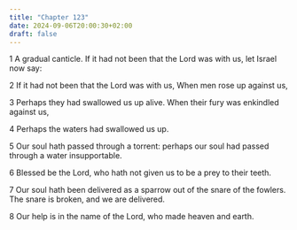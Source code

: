 ```yaml
---
title: "Chapter 123"
date: 2024-09-06T20:00:30+02:00
draft: false
---
```



1 A gradual canticle. If it had not been that the Lord was with us, let Israel now say:

2 If it had not been that the Lord was with us, When men rose up against us,

3 Perhaps they had swallowed us up alive. When their fury was enkindled against us,

4 Perhaps the waters had swallowed us up.

5 Our soul hath passed through a torrent: perhaps our soul had passed through a water insupportable.

6 Blessed be the Lord, who hath not given us to be a prey to their teeth.

7 Our soul hath been delivered as a sparrow out of the snare of the fowlers. The snare is broken, and we are delivered.

8 Our help is in the name of the Lord, who made heaven and earth.

